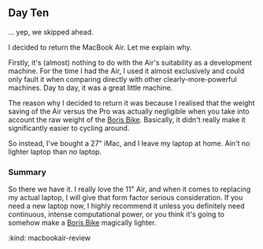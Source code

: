 Day Ten
-------

... yep, we skipped ahead.

I decided to return the MacBook Air. Let me explain why.

Firstly, it's (almost) nothing to do with the Air's suitability as a development machine. For the time I had the Air, I used it almost exclusively and could only fault it when comparing directly with other clearly-more-powerful machines. Day to day, it was a great little machine.

The reason why I decided to return it was because I realised that the weight saving of the Air versus the Pro was actually negligible when you take into account the raw weight of the [Boris Bike][]. Basically, it didn't really make it significantly easier to cycling around.

So instead, I've bought a 27" iMac, and I leave my laptop at home. Ain't no lighter laptop than *no* laptop.

### Summary

So there we have it. I really love the 11" Air, and when it comes to replacing my actual laptop, I will give that form factor serious consideration. If you need a new laptop now, I highly recommend it unless you definitely need continuous, intense computational power, or you think it's going to somehow make a [Boris Bike][] magically lighter.

[Boris Bike]: http://www.tfl.gov.uk/roadusers/cycling/14808.aspx

:kind: macbookair-review
